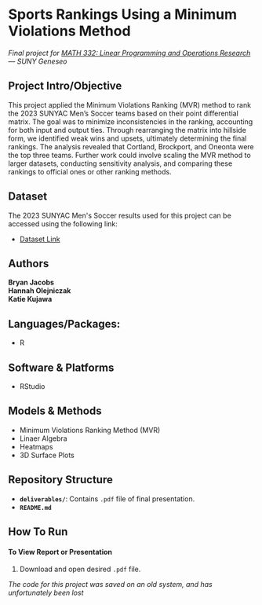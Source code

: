 # Sports Rankings Using a Minimum Violations Method
*Final project for [MATH 332: Linear Programming and Operations Research](https://bulletin.geneseo.edu/preview_course_nopop.php?catoid=16&coid=20422) — SUNY Geneseo*
  
  
## Project Intro/Objective
This project applied the Minimum Violations Ranking (MVR) method to rank the 2023 SUNYAC Men’s Soccer teams based on their point differential matrix. The goal was to minimize inconsistencies in the ranking, accounting for both input and output ties. Through rearranging the matrix into hillside form, we identified weak wins and upsets, ultimately determining the final rankings. The analysis revealed that Cortland, Brockport, and Oneonta were the top three teams. Further work could involve scaling the MVR method to larger datasets, conducting sensitivity analysis, and comparing these rankings to official ones or other ranking methods.
  
  
## Dataset
The 2023 SUNYAC Men's Soccer results used for this project can be accessed using the following link:
- [Dataset Link](https://www.sunyacsports.com/sports/msoc/2023-24/standings)
  
  
## Authors
**Bryan Jacobs**  
**Hannah Olejniczak**  
**Katie Kujawa**
  
  
## Languages/Packages:
* R
  
  
## Software & Platforms
* RStudio


## Models & Methods
* Minimum Violations Ranking Method (MVR)
* Linaer Algebra
* Heatmaps
* 3D Surface Plots
  
  
## Repository Structure
- **`deliverables/`**: Contains `.pdf` file of final presentation.
- **`README.md`**
  
  
## How To Run
#### To View Report or Presentation
1. Download and open desired `.pdf` file.

*The code for this project was saved on an old system, and has unfortunately been lost*

